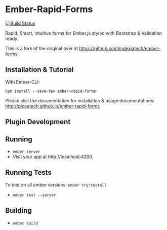 # Ember-Rapid-Forms

[![Build Status](https://travis-ci.org/piceaTech/ember-rapid-forms.svg?branch=master)](https://travis-ci.org/piceaTech/ember-rapid-forms)

Rapid, Smart, Intuitive forms for Ember.js styled with Bootstrap &amp; Validation ready.

This is a fork of the original over at https://github.com/indexiatech/ember-forms

## Installation & Tutorial

With Ember-CLI:

```
npm install --save-dev ember-rapid-forms
```

Please visit the documentation for installation & usage documentations: http://piceatech.github.io/ember-rapid-forms


## Plugin Development

## Running

* `ember server`
* Visit your app at http://localhost:4200.

## Running Tests

To test on all ember versions:
`ember try:testall`


* `ember test --server`

## Building

* `ember build`
